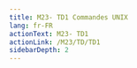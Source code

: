 ```yaml
---
title: M23- TD1 Commandes UNIX
lang: fr-FR
actionText: M23- TD1 
actionLink: /M23/TD/TD1
sidebarDepth: 2	
---
```

